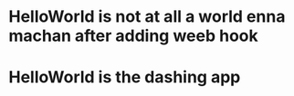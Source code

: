 
# HelloWorld is not at all a world  enna machan after adding weeb hook

# HelloWorld is the dashing app

